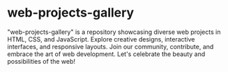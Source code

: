 # web-projects-gallery
"web-projects-gallery" is a repository showcasing diverse web projects in HTML, CSS, and JavaScript. Explore creative designs, interactive interfaces, and responsive layouts. Join our community, contribute, and embrace the art of web development. Let's celebrate the beauty and possibilities of the web!

